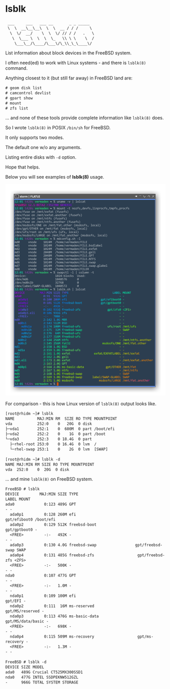 # lsblk
     ___     ___   ___ __       _ _ _____
     \  \  __\__\__\  \  \  __ / / /     \
      \  \/  __/    \  \  \/ // / /   .   \
       \  \___ \  \  \  \_   \\ \ \    \  /
        \___\__/\____/\___\/\_\\_\_\____\/

List information about block devices in the FreeBSD system.

I often need(ed) to work with Linux systems - and there is `lsblk(8)` command.

Anything closest to it (but still far away) in FreeBSD land are:

```
# geom disk list
# camcontrol devlist
# gpart show
# mount
# zfs list
```

... and none of these tools provide complete information like `lsblk(8)` does.

So I wrote `lsblk(8)` in POSIX `/bin/sh` for FreeBSD.

It only supports two modes.

The default one w/o any arguments.

Listing entire disks with `-d` option.

Hope that helps.

Below you will see examples of **lsblk(8)** usage.

![lsblk(8) Examples](https://github.com/vermaden/lsblk/raw/master/lsblk.examples.png)

For comparison - this is how Linux version of `lsblk(8)` output looks like.

```
[root@rhidm ~]# lsblk
NAME          MAJ:MIN RM  SIZE RO TYPE MOUNTPOINT
vda           252:0    0   20G  0 disk
├─vda1        252:1    0  600M  0 part /boot/efi
├─vda2        252:2    0    1G  0 part /boot
└─vda3        252:3    0 18.4G  0 part
  ├─rhel-root 253:0    0 16.4G  0 lvm  /
  └─rhel-swap 253:1    0    2G  0 lvm  [SWAP]

[root@rhidm ~]# lsblk -d
NAME MAJ:MIN RM SIZE RO TYPE MOUNTPOINT
vda  252:0    0  20G  0 disk

```

... and mine `lsblk(8)` on FreeBSD system.

```
FreeBSD # lsblk
DEVICE         MAJ:MIN SIZE TYPE                                    LABEL MOUNT
ada0             0:123 489G GPT                                         - -
  ada0p1         0:128 260M efi                              gpt/efiboot0 /boot/efi
  ada0p2         0:129 512K freebsd-boot                     gpt/gptboot0 -
  <FREE>         -:-   492K -                                           - -
  ada0p3         0:130 4.0G freebsd-swap                 gpt/freebsd-swap SWAP
  ada0p4         0:131 485G freebsd-zfs                   gpt/freebsd-zfs <ZFS>
  <FREE>         -:-   500K -                                           - -
nda0             0:107 477G GPT                                         - -
  <FREE>         -:-   1.0M -                                           - -
  nda0p1         0:109 100M efi                                   gpt/EFI -
  nda0p2         0:111  16M ms-reserved                   gpt/MS/reserved -
  nda0p3         0:113 476G ms-basic-data               gpt/MS/data/basic -
  <FREE>         -:-   698K -                                           - -
  nda0p4         0:115 509M ms-recovery                   gpt/ms-recovery -
  <FREE>         -:-   1.3M -                                           - -

FreeBSD # lsblk -d
DEVICE SIZE MODEL
ada0   489G Crucial CT525MX300SSD1
nda0   477G INTEL SSDPEKNW512GZL
-      966G TOTAL SYSTEM STORAGE

```
